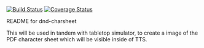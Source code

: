 [![Build Status](https://travis-ci.org/moreisee/dnd-charsheet.svg?branch=master)](https://travis-ci.org/moreisee/dnd-charsheet)
[![Coverage Status](https://coveralls.io/repos/github/moreisee/dnd-charsheet/badge.svg?branch=master)](https://coveralls.io/github/moreisee/dnd-charsheet?branch=master)

README for dnd-charsheet

This will be used in tandem with tabletop simulator, to create a image
of the PDF character sheet which will be visible inside of TTS.
